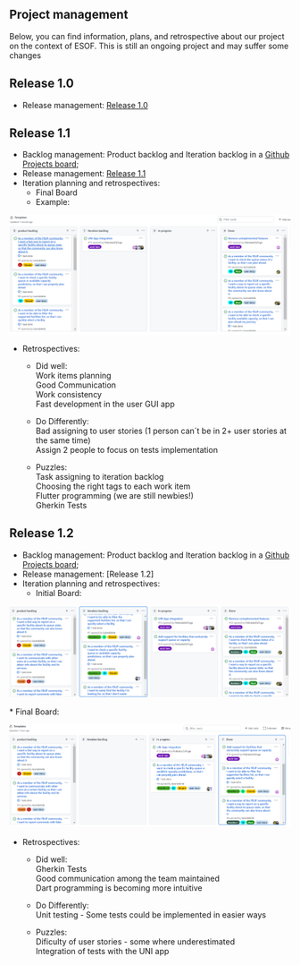 ## Project management

Below, you can find information, plans, and retrospective about our project on the context of ESOF. This is still an ongoing project and may suffer some changes

## Release 1.0
* Release management: [Release 1.0](https://github.com/LEIC-ES-2021-22/2LEIC15T2/releases/tag/v1.0)

## Release 1.1
* Backlog management: Product backlog and Iteration backlog in a [Github Projects board](https://github.com/LEIC-ES-2021-22/templates/projects/1);
* Release management: [Release 1.1](https://github.com/LEIC-ES-2021-22/2LEIC15T2/releases/tag/v1.1)
* Iteration planning and retrospectives: 
  * Final Board
  * Example:
 <p align="center" justify="center">
  <img src="../images/iteration1.PNG"/>
</p>
 
  * Retrospectives: 
     * Did well: </br>
           Work items planning</br>
           Good Communication</br>
           Work consistency</br>
           Fast development in the user GUI app </br>
           
     * Do Differently:</br>
           Bad assigning to user stories (1 person can´t be in 2+ user stories at the same time)</br>
           Assign 2 people to focus on tests implementation </br>
        
         
     * Puzzles: </br>
           Task assigning to iteration backlog </br>
           Choosing the right tags to each work item</br>
           Flutter programming (we are still newbies!) </br>
           Gherkin Tests</br>
           
## Release 1.2
* Backlog management: Product backlog and Iteration backlog in a [Github Projects board](https://github.com/LEIC-ES-2021-22/templates/projects/1);
* Release management: [Release 1.2]
* Iteration planning and retrospectives: 
  * Initial Board:
 <p align="center" justify="center">
  <img src="../images/Iteration 2 board.PNG"/>
</p>
  * Final Board:
 <p align="center" justify="center">
  <img src="../images/Iteration2BoardFinal.PNG"/>
</p>

 * Retrospectives: 
 
     * Did well: </br>
           Gherkin Tests</br>
           Good communication among the team maintained</br> 
           Dart programming is becoming more intuitive</br> 
           
           
     * Do Differently:</br>
          Unit testing - Some tests could be implemented in easier ways </br> 
        
         
     * Puzzles: </br>
           Dificulty of user stories - some where underestimated</br>
           Integration of tests with the UNI app</br>
           
           
           
